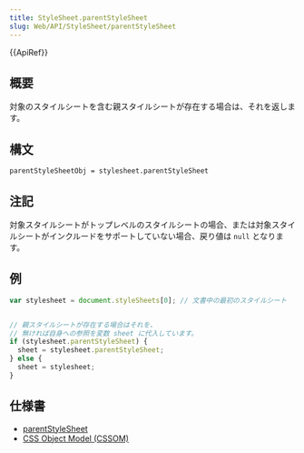 ```yaml
---
title: StyleSheet.parentStyleSheet
slug: Web/API/StyleSheet/parentStyleSheet
---
```


{{ApiRef}}

## 概要

対象のスタイルシートを含む親スタイルシートが存在する場合は、それを返します。

## 構文

```
parentStyleSheetObj = stylesheet.parentStyleSheet
```

## 注記

対象スタイルシートがトップレベルのスタイルシートの場合、または対象スタイルシートがインクルードをサポートしていない場合、戻り値は `null` となります。

## 例

```js
var stylesheet = document.styleSheets[0]; // 文書中の最初のスタイルシート


// 親スタイルシートが存在する場合はそれを、
// 無ければ自身への参照を変数 sheet に代入しています。
if (stylesheet.parentStyleSheet) {
  sheet = stylesheet.parentStyleSheet;
} else {
  sheet = stylesheet;
}
```

## 仕様書

- [parentStyleSheet](http://www.w3.org/TR/2000/REC-DOM-Level-2-Style-20001113/stylesheets.html#StyleSheets-StyleSheet-parentStyleSheet)
- [CSS Object Model (CSSOM)](http://dev.w3.org/csswg/cssom/#widl-StyleSheet-parentStyleSheet)
